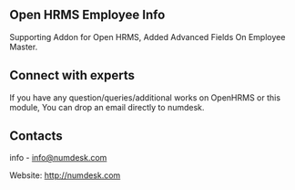Open HRMS Employee Info
-----------------------
Supporting Addon for Open HRMS, Added Advanced Fields On Employee Master.

Connect with experts
--------------------

If you have any question/queries/additional works on OpenHRMS or this module, You can drop an email directly to numdesk.

Contacts
--------
info - info@numdesk.com

Website:
http://numdesk.com

